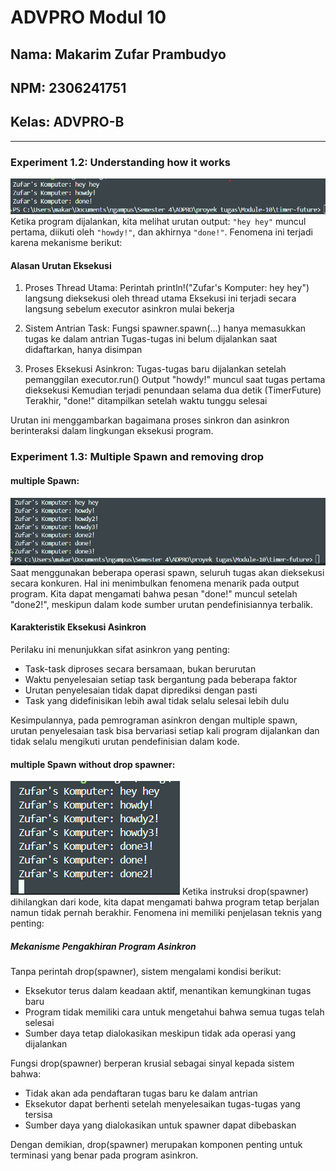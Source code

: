 # ADVPRO Modul 10

## Nama: Makarim Zufar Prambudyo

## NPM: 2306241751

## Kelas: ADVPRO-B

----
### Experiment 1.2: Understanding how it works

![Experiment 1.2 zufar's console](/README_image/Screenshot%202025-05-19%20160954.png)
Ketika program dijalankan, kita melihat urutan output: `"hey hey"` muncul pertama, diikuti oleh `"howdy!"`, dan akhirnya `"done!"`. Fenomena ini terjadi karena mekanisme berikut:
#### Alasan Urutan Eksekusi

1. Proses Thread Utama:
Perintah println!("Zufar's Komputer: hey hey") langsung dieksekusi oleh thread utama
Eksekusi ini terjadi secara langsung sebelum executor asinkron mulai bekerja

2. Sistem Antrian Task:
Fungsi spawner.spawn(...) hanya memasukkan tugas ke dalam antrian
Tugas-tugas ini belum dijalankan saat didaftarkan, hanya disimpan


3. Proses Eksekusi Asinkron:
Tugas-tugas baru dijalankan setelah pemanggilan executor.run()
Output "howdy!" muncul saat tugas pertama dieksekusi
Kemudian terjadi penundaan selama dua detik (TimerFuture)
Terakhir, "done!" ditampilkan setelah waktu tunggu selesai

Urutan ini menggambarkan bagaimana proses sinkron dan asinkron berinteraksi dalam lingkungan eksekusi program.

### Experiment 1.3: Multiple Spawn and removing drop

#### multiple Spawn:

![multiple spawn console screenshots](/README_image/Screenshot%202025-05-19%20162330.png)
Saat menggunakan beberapa operasi spawn, seluruh tugas akan dieksekusi secara konkuren. Hal ini menimbulkan fenomena menarik pada output program. Kita dapat mengamati bahwa pesan "done!" muncul setelah "done2!", meskipun dalam kode sumber urutan pendefinisiannya terbalik.
#### Karakteristik Eksekusi Asinkron
Perilaku ini menunjukkan sifat asinkron yang penting:

- Task-task diproses secara bersamaan, bukan berurutan
- Waktu penyelesaian setiap task bergantung pada beberapa faktor
- Urutan penyelesaian tidak dapat diprediksi dengan pasti
- Task yang didefinisikan lebih awal tidak selalu selesai lebih dulu

Kesimpulannya, pada pemrograman asinkron dengan multiple spawn, urutan penyelesaian task bisa bervariasi setiap kali program dijalankan dan tidak selalu mengikuti urutan pendefinisian dalam kode.

#### multiple Spawn without drop spawner:
![multiple Spawn without drop spawner scanner](/README_image/Screenshot%202025-05-19%20162814.png)
Ketika instruksi drop(spawner) dihilangkan dari kode, kita dapat mengamati bahwa program tetap berjalan namun tidak pernah berakhir. Fenomena ini memiliki penjelasan teknis yang penting:

##### Mekanisme Pengakhiran Program Asinkron
Tanpa perintah drop(spawner), sistem mengalami kondisi berikut:

- Eksekutor terus dalam keadaan aktif, menantikan kemungkinan tugas baru
- Program tidak memiliki cara untuk mengetahui bahwa semua tugas telah selesai
- Sumber daya tetap dialokasikan meskipun tidak ada operasi yang dijalankan

Fungsi drop(spawner) berperan krusial sebagai sinyal kepada sistem bahwa:

- Tidak akan ada pendaftaran tugas baru ke dalam antrian
- Eksekutor dapat berhenti setelah menyelesaikan tugas-tugas yang tersisa
- Sumber daya yang dialokasikan untuk spawner dapat dibebaskan

Dengan demikian, drop(spawner) merupakan komponen penting untuk terminasi yang benar pada program asinkron.